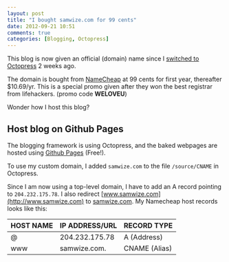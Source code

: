 ```yaml
---
layout: post
title: "I bought samwize.com for 99 cents"
date: 2012-09-21 10:51
comments: true
categories: [Blogging, Octopress]
---
```


This blog is now given an official (domain) name since I [switched to Octopress](/2012/09/10/switched-from-wordpress-to-octopress/) 2 weeks ago. 

The domain is bought from [NameCheap](http://www.namecheap.com/) at 99 cents for first year, thereafter $10.69/yr. This is a special promo given after they won the best registrar from lifehackers. (promo code **WELOVEU**)

Wonder how I host this blog?

<!-- more -->

## Host blog on Github Pages ##

The blogging framework is using Octopress, and the baked webpages are hosted using [Github Pages](/2012/09/11/how-to-setup-octopress-on-github-pages/) (Free!).

To use my custom domain, I added `samwize.com` to the file `/source/CNAME` in Octopress. 

Since I am now using a top-level domain, I have to add an A record pointing to `204.232.175.78`. I also redirect [www.samwize.com](http://www.samwize.com) to [samwize.com](http://samwize.com). My Namecheap host records looks like this:

| HOST NAME   | IP ADDRESS/URL    | RECORD TYPE       |
| ----------- | ----------------- | ----------------- |
| @           | 204.232.175.78    | A (Address)       
| www         | samwize.com.      | CNAME (Alias)     
